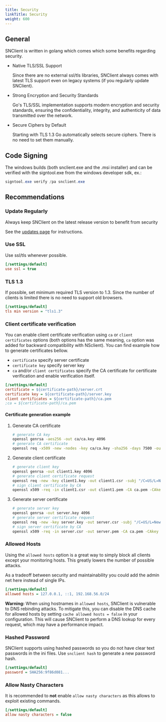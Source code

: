 ```yaml
---
title: Security
linkTitle: Security
weight: 600
---
```


## General

SNClient is written in golang which comes which some benefits regarding security.

- Native TLS/SSL Support

  Since there are no external ssl/tls libraries, SNClient always comes with
  latest TLS support even on legacy systems (if you regularly update SNClient).

- Strong Encryption and Security Standards

  Go's TLS/SSL implementation supports modern encryption and security
  standards, ensuring the confidentiality, integrity, and authenticity of
  data transmitted over the network.

- Secure Ciphers by Default

  Starting with TLS 1.3 Go automatically selects secure ciphers. There is no
  need to set them manually.

## Code Signing

The windows builds (both snclient.exe and the .msi installer) and can be verified
with the signtool.exe from the windows developer sdk, ex.:

```powershell
signtool.exe verify /pa snclient.exe
```

## Recommendations

### Update Regularly

Always keep SNClient on the latest release version to benefit from security

See the [updates page](../updates/) for instructions.

### Use SSL

Use ssl/tls whenever possible.

```ini
[/settings/default]
use ssl = true
```

### TLS 1.3

If possible, set minimum required TLS version to 1.3. Since the number of
clients is limited there is no need to support old browsers.

```ini
[/settings/default]
tls min version = "tls1.3"
```

### Client certificate verification

You can enable client certificate verification using `ca` or `client certificates` options
(both options has the same meaning, `ca` option was added for backward compatibility with NSclient).
You can find example how to generate certificates bellow.

- `certificate` specify server certificate
- `certificate key` specify server key
- `ca` and/or `client certificates` specify the CA certificate for certificate verification and enable verification itself.

```ini
[/settings/default]
certificate = ${certificate-path}/server.crt
certificate key = ${certificate-path}/server.key
client certificates = ${certificate-path}/ca.pem
;ca = ${certificate-path}/ca.pem
```

#### Certificate generation example

1. Generate CA certificate

   ```bash
   # generate CA key
   openssl genrsa -aes256 -out ca/ca.key 4096
   # generate CA certificate
   openssl req -x509 -new -nodes -key ca/ca.key -sha256 -days 7500 -out ca/ca.pem -subj "/C=US/L=New York/O=Company/CN=My CA"
   ```

2. Generate client certificate

   ```bash
   # generate client key
   openssl genrsa -out client1.key 4096
   # generate client certificate request
   openssl req -new -key client1.key -out client1.csr -subj "/C=US/L=New York/O=Company/CN=Client"
   # sign client certificate by CA
   openssl x509 -req -in client1.csr -out client1.pem -CA ca.pem -CAkey ca/ca.key -CAcreateserial -days 7300 -sha256
   ```

3. Generate server certificate

   ```bash
   # generate server key
   openssl genrsa -out server.key 4096
   # generate server certificate request
   openssl req -new -key server.key -out server.csr -subj "/C=US/L=New York/O=Company/CN=Server"
   # sign server certificate by CA
   openssl x509 -req -in server.csr -out server.pem -CA ca.pem -CAkey ca/ca.key -CAcreateserial -days 7300 -sha256
   ```

### Allowed Hosts

Using the `allowed hosts` option is a great way to simply block all clients except
your monitoring hosts. This greatly lowers the number of possible attacks.

As a tradeoff between security and maintainability you could add the admin net
here instead of single IPs.

```ini
[/settings/default]
allowed hosts = 127.0.0.1, ::1, 192.168.56.0/24
```

**Warning:** When using hostnames in `allowed hosts`, SNClient is vulnerable to
DNS rebinding attacks. To mitigate this, you can disable the DNS cache for
allowed hosts by setting `cache allowed hosts = false` in your configuration.
This will cause SNClient to perform a DNS lookup for every request, which may
have a performance impact.

### Hashed Password

SNClient supports using hashed passwords so you do not have clear text passwords
in the ini files. Use `snclient hash` to generate a new password hash.

```ini
[/settings/default]
password = SHA256:9f86d081...
```

### Allow Nasty Characters

It is recommended to **not** enable `allow nasty characters` as this allows
to exploit existing commands.

```ini
[/settings/default]
allow nasty characters = false
```
